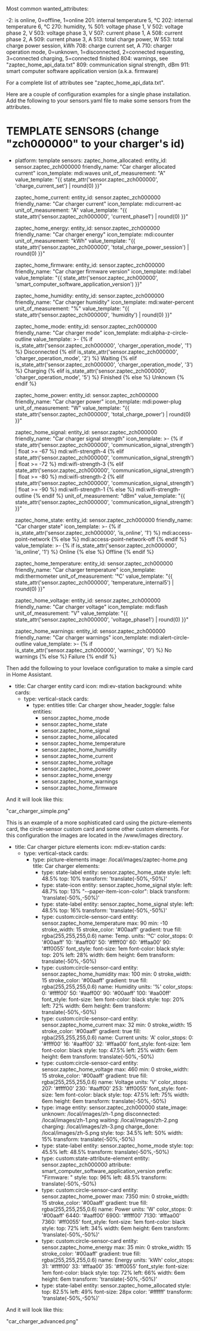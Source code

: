 Most common wanted_attributes:

-2: is online, 0=offline, 1=online
201: internal temperature 5, °C
202: internal temperature 6, °C
270: humidity, %
501: voltage phase 1, V
502: voltage phase 2, V
503: voltage phase 3, V
507: current phase 1, A
508: current phase 2, A
509: current phase 3, A
513: total charge power, W
553: total charge power session, kWh
708: charge current set, A
710: charger operation mode, 0=unknown, 1=disconnected, 2=connected requesting, 3=connected charging, 5=connected finished
804: warnings, see "zaptec_home_api_data.txt"
809: communication signal strength, dBm
911: smart computer software application version (a.k.a. firmware)

For a complete list of attributes see "zaptec_home_api_data.txt".

Here are a couple of configuration examples for a single phase installation.
Add the following to your sensors.yaml file to make some sensors from the attributes.

# TEMPLATE SENSORS (change "zch000000" to your charger's id)
- platform: template
  sensors:
    zaptec_home_allocated:
      entity_id: sensor.zaptec_zch000000
      friendly_name: "Car charger allocated current"
      icon_template: mdi:waves
      unit_of_measurement: "A"
      value_template: "{{ state_attr('sensor.zaptec_zch000000', 'charge_current_set') | round(0) }}"

    zaptec_home_current:
      entity_id: sensor.zaptec_zch000000
      friendly_name: "Car charger current"
      icon_template: mdi:current-ac
      unit_of_measurement: "A"
      value_template: "{{ state_attr('sensor.zaptec_zch000000', 'current_phase1') | round(0) }}"

    zaptec_home_energy:
      entity_id: sensor.zaptec_zch000000
      friendly_name: "Car charger energy"
      icon_template: mdi:counter
      unit_of_measurement: "kWh"
      value_template: "{{ state_attr('sensor.zaptec_zch000000', 'total_charge_power_session') | round(0) }}"

    zaptec_home_firmware:
      entity_id: sensor.zaptec_zch000000
      friendly_name: "Car charger firmware version"
      icon_template: mdi:label
      value_template: "{{ state_attr('sensor.zaptec_zch000000', 'smart_computer_software_application_version') }}"

    zaptec_home_humidity:
      entity_id: sensor.zaptec_zch000000
      friendly_name: "Car charger humidity"
      icon_template: mdi:water-percent
      unit_of_measurement: "%"
      value_template: "{{ state_attr('sensor.zaptec_zch000000', 'humidity') | round(0) }}"

    zaptec_home_mode:
      entity_id: sensor.zaptec_zch000000
      friendly_name: "Car charger mode"
      icon_template: mdi:alpha-z-circle-outline
      value_template: >-
        {% if is_state_attr('sensor.zaptec_zch000000', 'charger_operation_mode', '1') %}
          Disconnected
        {% elif is_state_attr('sensor.zaptec_zch000000', 'charger_operation_mode', '2') %}
          Waiting
        {% elif is_state_attr('sensor.zaptec_zch000000', 'charger_operation_mode', '3') %}
          Charging
        {% elif is_state_attr('sensor.zaptec_zch000000', 'charger_operation_mode', '5') %}
          Finished
        {% else %}
          Unknown
        {% endif %}

    zaptec_home_power:
      entity_id: sensor.zaptec_zch000000
      friendly_name: "Car charger power"
      icon_template: mdi:power-plug
      unit_of_measurement: "W"
      value_template: "{{ state_attr('sensor.zaptec_zch000000', 'total_charge_power') | round(0) }}"

    zaptec_home_signal:
      entity_id: sensor.zaptec_zch000000
      friendly_name: "Car charger signal strength"
      icon_template: >-
        {% if state_attr('sensor.zaptec_zch000000', 'communication_signal_strength') | float >= -67 %}
          mdi:wifi-strength-4
        {% elif state_attr('sensor.zaptec_zch000000', 'communication_signal_strength') | float >= -72 %}
          mdi:wifi-strength-3
        {% elif state_attr('sensor.zaptec_zch000000', 'communication_signal_strength') | float >= -80 %}
          mdi:wifi-strength-2
        {% elif state_attr('sensor.zaptec_zch000000', 'communication_signal_strength') | float >= -90 %}
          mdi:wifi-strength-1
        {% else %}
          mdi:wifi-strength-outline
        {% endif %}
      unit_of_measurement: "dBm"
      value_template: "{{ state_attr('sensor.zaptec_zch000000', 'communication_signal_strength') }}"

    zaptec_home_state:
      entity_id: sensor.zaptec_zch000000
      friendly_name: "Car charger state"
      icon_template: >-
        {% if is_state_attr('sensor.zaptec_zch000000', 'is_online', '1') %}
          mdi:access-point-network
        {% else %}
          mdi:access-point-network-off
        {% endif %}
      value_template: >-
        {% if is_state_attr('sensor.zaptec_zch000000', 'is_online', '1') %}
          Online
        {% else %}
          Offline
        {% endif %}

    zaptec_home_temperature:
      entity_id: sensor.zaptec_zch000000
      friendly_name: "Car charger temperature"
      icon_template: mdi:thermometer
      unit_of_measurement: '°C'
      value_template: "{{ state_attr('sensor.zaptec_zch000000', 'temperature_internal5') | round(0) }}"

    zaptec_home_voltage:
      entity_id: sensor.zaptec_zch000000
      friendly_name: "Car charger voltage"
      icon_template: mdi:flash
      unit_of_measurement: "V"
      value_template: "{{ state_attr('sensor.zaptec_zch000000', 'voltage_phase1') | round(0) }}"

    zaptec_home_warnings:
      entity_id: sensor.zaptec_zch000000
      friendly_name: "Car charger warnings"
      icon_template: mdi:alert-circle-outline
      value_template: >-
        {% if is_state_attr('sensor.zaptec_zch000000', 'warnings', '0') %}
          No warnings
        {% else %}
          Failure
        {% endif %}
    
Then add the following to your lovelace configuration to make a simple card in Home Assistant.
	
  - title: Car charger entity card
    icon: mdi:ev-station
    background: white
    cards:
      - type: vertical-stack
        cards:
          - type: entities
            title: Car charger
            show_header_toggle: false
            entities:
              - sensor.zaptec_home_mode
              - sensor.zaptec_home_state
              - sensor.zaptec_home_signal
              - sensor.zaptec_home_allocated
              - sensor.zaptec_home_temperature
              - sensor.zaptec_home_humidity
              - sensor.zaptec_home_current
              - sensor.zaptec_home_voltage
              - sensor.zaptec_home_power
              - sensor.zaptec_home_energy
              - sensor.zaptec_home_warnings
              - sensor.zaptec_home_firmware

And it will look like this:

"car_charger_simple.png"

This is an example of a more sophisticated card using the picture-elements card, the circle-sensor custom card and some other custom elements.
For this configuration the images are located in the /www/images directory.

  - title: Car charger picture elements
    icon: mdi:ev-station
    cards:
      - type: vertical-stack
        cards:
          - type: picture-elements
            image: /local/images/zaptec-home.png
            title: Car charger
            elements:
              - type: state-label
                entity: sensor.zaptec_home_state
                style:
                  left: 48.5%
                  top: 10%
                  transform: 'translate(-50%,-50%)'
              - type: state-icon
                entity: sensor.zaptec_home_signal
                style:
                  left: 48.7%
                  top: 13%
                  "--paper-item-icon-color": black
                  transform: 'translate(-50%,-50%)'
              - type: state-label
                entity: sensor.zaptec_home_signal
                style:
                  left: 48.5%
                  top: 16%
                  transform: 'translate(-50%,-50%)'
              - type: custom:circle-sensor-card
                entity: sensor.zaptec_home_temperature
                max: 90
                min: -10
                stroke_width: 15
                stroke_color: '#00aaff'
                gradient: true
                fill: rgba(255,255,255,0.6)
                name: Temp.
                units: '°C'
                color_stops:
                  0: '#00aaff'
                  10: '#aaff00'
                  50: '#ffff00'
                  60: '#ffaa00'
                  90: '#ff0055'
                font_style:
                  font-size: 1em
                  font-color: black
                style:
                  top: 20%
                  left: 28%
                  width: 6em
                  height: 6em
                  transform: translate(-50%,-50%)
              - type: custom:circle-sensor-card
                entity: sensor.zaptec_home_humidity
                max: 100
                min: 0
                stroke_width: 15
                stroke_color: '#00aaff'
                gradient: true
                fill: rgba(255,255,255,0.6)
                name: Humidity
                units: '%'
                color_stops:
                  0: '#ffff00'
                  50: '#aaff00'
                  90: '#00aaff'
                  100: '#aa00ff'
                font_style:
                  font-size: 1em
                  font-color: black
                style:
                  top: 20%
                  left: 72%
                  width: 6em
                  height: 6em
                  transform: translate(-50%,-50%)
              - type: custom:circle-sensor-card
                entity: sensor.zaptec_home_current
                max: 32
                min: 0
                stroke_width: 15
                stroke_color: '#00aaff'
                gradient: true
                fill: rgba(255,255,255,0.6)
                name: Current
                units: 'A'
                color_stops:
                  0: '#ffff00'
                  16: '#aaff00'
                  32: '#ffaa00'
                font_style:
                  font-size: 1em
                  font-color: black
                style:
                  top: 47.5%
                  left: 25%
                  width: 6em
                  height: 6em
                  transform: translate(-50%,-50%)
              - type: custom:circle-sensor-card
                entity: sensor.zaptec_home_voltage
                max: 460
                min: 0
                stroke_width: 15
                stroke_color: '#00aaff'
                gradient: true
                fill: rgba(255,255,255,0.6)
                name: Voltage
                units: 'V'
                color_stops:
                  207: '#ffff00'
                  230: '#aaff00'
                  253: '#ff0055'
                font_style:
                  font-size: 1em
                  font-color: black
                style:
                  top: 47.5%
                  left: 75%
                  width: 6em
                  height: 6em
                  transform: translate(-50%,-50%)
              - type: image
                entity: sensor.zaptec_zch000000
                state_image:
                  unknown: /local/images/zh-1.png
                  disconnected: /local/images/zh-1.png
                  waiting: /local/images/zh-2.png
                  charging: /local/images/zh-3.png
                  charge_done: /local/images/zh-5.png
                style:
                  top: 34.5%
                  left: 50%
                  width: 15%
                  transform: translate(-50%,-50%)
              - type: state-label
                entity: sensor.zaptec_home_mode
                style:
                  top: 45.5%
                  left: 48.5%
                  transform: translate(-50%,-50%)
              - type: custom:state-attribute-element
                entity: sensor.zaptec_zch000000
                attribute: smart_computer_software_application_version
                prefix: "Firmware: "
                style:
                  top: 96%
                  left: 48.5%
                  transform: translate(-50%,-50%)
              - type: custom:circle-sensor-card
                entity: sensor.zaptec_home_power
                max: 7350
                min: 0
                stroke_width: 15
                stroke_color: '#00aaff'
                gradient: true
                fill: rgba(255,255,255,0.6)
                name: Power
                units: 'W'
                color_stops:
                  0: '#00aaff'
                  6440: '#aaff00'
                  6900: '#ffff00'
                  7130: '#ffaa00'
                  7360: '#ff0055'
                font_style:
                  font-size: 1em
                  font-color: black
                style:
                  top: 72%
                  left: 34%
                  width: 6em
                  height: 6em
                  transform: 'translate(-50%,-50%)'
              - type: custom:circle-sensor-card
                entity: sensor.zaptec_home_energy
                max: 35
                min: 0
                stroke_width: 15
                stroke_color: '#00aaff'
                gradient: true
                fill: rgba(255,255,255,0.6)
                name: Energy
                units: 'kWh'
                color_stops:
                  31: '#ffff00'
                  33: '#ffaa00'
                  35: '#ff0055'
                font_style:
                  font-size: 1em
                  font-color: black
                style:
                  top: 72%
                  left: 66%
                  width: 6em
                  height: 6em
                  transform: 'translate(-50%,-50%)'
              - type: state-label
                entity: sensor.zaptec_home_allocated
                style:
                  top: 82.5%
                  left: 49%
                  font-size: 28px
                  color: '#ffffff'
                  transform: 'translate(-50%,-50%)'

And it will look like this:

"car_charger_advanced.png"
